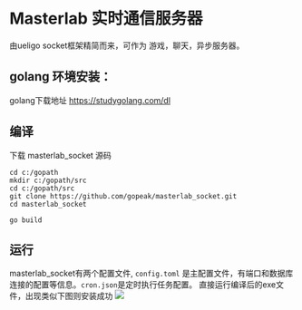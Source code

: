 
# Masterlab 实时通信服务器

由ueligo socket框架精简而来，可作为 游戏，聊天，异步服务器。
 
## golang 环境安装： 
   golang下载地址 https://studygolang.com/dl
   

## 编译
下载 masterlab_socket 源码
```
cd c:/gopath
mkdir c:/gopath/src
cd c:/gopath/src
git clone https://github.com/gopeak/masterlab_socket.git
cd masterlab_socket

go build
```

## 运行
masterlab_socket有两个配置文件, `config.toml` 是主配置文件，有端口和数据库连接的配置等信息。`cron.json`是定时执行任务配置。
直接运行编译后的exe文件，出现类似下图则安装成功
   ![](http://www.masterlab.vip/docs/images/masterlab_socket/masterlab_socket_win.png)  


 
